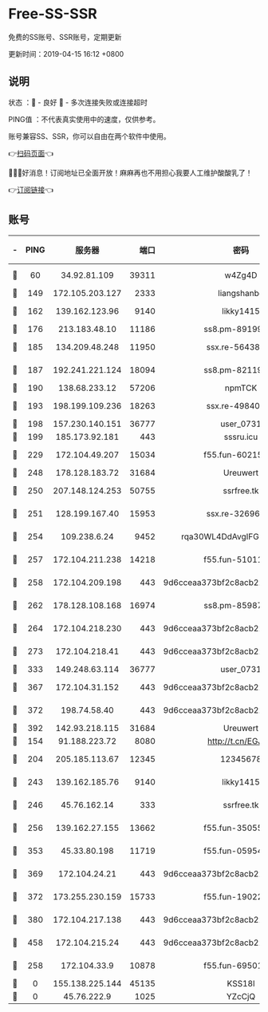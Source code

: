 # Free-SS-SSR

免费的SS账号、SSR账号，定期更新

更新时间：2019-04-15 16:12 +0800

## 说明

状态     ：🙂 - 良好 🙁 - 多次连接失败或连接超时

PING值   ：不代表真实使用中的速度，仅供参考。

账号兼容SS、SSR，你可以自由在两个软件中使用。

👉[扫码页面](https://liesauer.github.io/Free-SS-SSR/)👈

🎉🎉🎉好消息！订阅地址已全面开放！麻麻再也不用担心我要人工维护酸酸乳了！

👉[订阅链接](https://www.liesauer.net/yogurt/subscribe?ACCESS_TOKEN=DAYxR3mMaZAsaqUb)👈

## 账号

|-|PING|服务器|端口|密码|加密方式|区域|
|:----:|:----:|:-----:|-----:|:----:|:----:|:----:|
|🙂|60|34.92.81.109|39311|w4Zg4D|chacha20-ietf|US|
|🙂|149|172.105.203.127|2333|liangshanbo|chacha20|JP|
|🙂|162|139.162.123.96|9140|likky1415|aes-256-cfb|JP|
|🙂|176|213.183.48.10|11186|ss8.pm-89199615|rc4-md5|RU|
|🙂|185|134.209.48.248|11950|ssx.re-56438346|aes-256-cfb|US|
|🙂|187|192.241.221.124|18094|ss8.pm-82119585|aes-256-cfb|US|
|🙂|190|138.68.233.12|57206|npmTCK|rc4-md5|US|
|🙂|193|198.199.109.236|18263|ssx.re-49840183|aes-256-cfb|US|
|🙂|198|157.230.140.151|36777|user_0731|chacha20|US|
|🙂|199|185.173.92.181|443|sssru.icu|rc4-md5|RU|
|🙂|229|172.104.49.207|15034|f55.fun-60215083|aes-256-cfb|SG|
|🙂|248|178.128.183.72|31684|Ureuwert|chacha20|US|
|🙂|250|207.148.124.253|50755|ssrfree.tk|aes-256-cfb|SG|
|🙂|251|128.199.167.40|15953|ssx.re-32696553|aes-256-cfb|SG|
|🙂|254|109.238.6.24|9452|rqa30WL4DdAvgIFG6Fs3znzTa|aes-256-cfb|FR|
|🙂|257|172.104.211.238|14218|f55.fun-51011710|aes-256-cfb|US|
|🙂|258|172.104.209.198|443|9d6cceaa373bf2c8acb22e60b6a58be6|aes-256-cfb|US|
|🙂|262|178.128.108.168|16974|ss8.pm-85987760|aes-256-cfb|SG|
|🙂|264|172.104.218.230|443|9d6cceaa373bf2c8acb22e60b6a58be6|aes-256-cfb|US|
|🙂|273|172.104.218.41|443|9d6cceaa373bf2c8acb22e60b6a58be6|aes-256-cfb|US|
|🙂|333|149.248.63.114|36777|user_0731|chacha20|CA|
|🙂|367|172.104.31.152|443|9d6cceaa373bf2c8acb22e60b6a58be6|aes-256-cfb|US|
|🙂|372|198.74.58.40|443|9d6cceaa373bf2c8acb22e60b6a58be6|aes-256-cfb|US|
|🙂|392|142.93.218.115|31684|Ureuwert|chacha20|IN|
|🙂|154|91.188.223.72|8080|http://t.cn/EGJIyrl|rc4-md5|RU|
|🙂|204|205.185.113.67|12345|12345678|aes-256-cfb|US|
|🙂|243|139.162.185.76|9140|likky1415|aes-256-cfb|DE|
|🙂|246|45.76.162.14|333|ssrfree.tk|aes-256-cfb|SG|
|🙂|256|139.162.27.155|13662|f55.fun-35055769|aes-256-cfb|SG|
|🙂|353|45.33.80.198|11719|f55.fun-05954542|aes-256-cfb|US|
|🙂|369|172.104.24.21|443|9d6cceaa373bf2c8acb22e60b6a58be6|aes-256-cfb|US|
|🙂|372|173.255.230.159|15733|f55.fun-19022604|aes-256-cfb|US|
|🙂|380|172.104.217.138|443|9d6cceaa373bf2c8acb22e60b6a58be6|aes-256-cfb|US|
|🙂|458|172.104.215.24|443|9d6cceaa373bf2c8acb22e60b6a58be6|aes-256-cfb|US|
|🙁|258|172.104.33.9|10878|f55.fun-69501447|aes-256-cfb|SG|
|🙁|0|155.138.225.144|45135|KSS18l|rc4-md5|US|
|🙁|0|45.76.222.9|1025|YZcCjQ|rc4-md5|JP|
